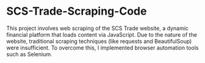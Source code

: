 # SCS-Trade-Scraping-Code
This project involves web scraping of the SCS Trade website, a dynamic financial platform that loads content via JavaScript. Due to the nature of the website, traditional scraping techniques (like requests and BeautifulSoup) were insufficient. To overcome this, I implemented browser automation tools such as Selenium.
